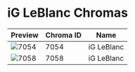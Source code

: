 # iG LeBlanc Chromas



| Preview | Chroma ID | Name |
|---------|-----------|------|
| ![7054](https://raw.communitydragon.org/latest/plugins/rcp-be-lol-game-data/global/default/v1/champion-chroma-images/7/7054.png) | 7054 | iG LeBlanc |
| ![7058](https://raw.communitydragon.org/latest/plugins/rcp-be-lol-game-data/global/default/v1/champion-chroma-images/7/7058.png) | 7058 | iG LeBlanc |